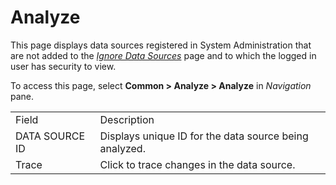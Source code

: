 # Analyze

This page displays data sources registered in System Administration that
are not added to the *[Ignore Data
Sources](../Use_Cases/Ignore_Data_Sources.htm)* page and to which the
logged in user has security to view.

To access this page, select <span style="font-weight: bold;">Common \>
Analyze \> Analyze</span> in
<span style="font-style: italic;">Navigation</span>
pane.

|                |                                                        |
| -------------- | ------------------------------------------------------ |
| Field          | Description                                            |
| DATA SOURCE ID | Displays unique ID for the data source being analyzed. |
| Trace          | Click to trace changes in the data source.             |
